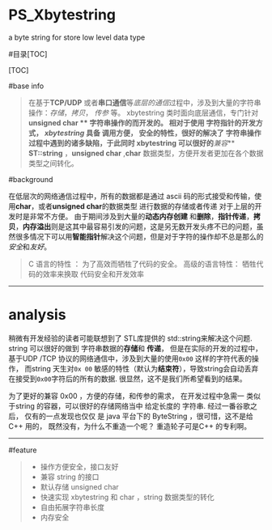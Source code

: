 # PS_Xbytestring
a byte string for store low level data type 

#目录[TOC]

[TOC]

#base info 

>在基于**TCP/UDP** 或者**串口通信**等*底层的通信*过程中，涉及到大量的字符串操作：*存储*，*拷贝*， *传参* 等。  xbytestring 类时面向底层通信，专门针对 **unsigned char ** 字符串操作的而开发的。 相对于使用 字符指针的开发方式， ***xbytestring*** 具备 **调用方便**， **安全**的特性，很好的解决了 字符串操作过程中遇到的诸多缺陷，于此同时 xbytestring 可以很好的***兼容*** **ST::string** ，**unsigned char**  ,**char**  数据类型，方便开发者更加在各个数据类型之间转化。 

#background 

在低层次的网络通信过程中，所有的数据都是通过 ascii 码的形式接受和传输，使用**char**，或者**unsigned char**的数据类型 进行数据的存储或者传递 对于上层的开发时是非常不方便。 由于期间涉及到大量的**动态内存创建** 和**删除**，**指针传递**，**拷贝**，**内存溢出**则是这其中最容易引发的问题，这是另无数开发头疼不已的问题，虽然很多情况下可以用**智能指针**解决这个问题，但是对于字符的操作却不总是那么的*安全*和*友好*。 

>C 语言的特性    ： 为了高效而牺牲了代码的安全。
> 高级的语言特性：  牺牲代码的效率来换取 代码安全和开发效率

------------------------------------------ 
# analysis 

稍微有开发经验的读者可能联想到了 STL库提供的 std::string来解决这个问题. string 可以很好的做到 字符串数据的**存储**和 **传递**， 但是在实际的开发的过程中，基于UDP /TCP 协议的网络通信中，涉及到大量的使用`0x00` 这样的字符代表的操作， 而string 天生对`0x 00` 敏感的特性（默认为**结束符**），导致string会自动丢弃在接受到`0x00`字符后的所有的数据.
很显然，这不是我们所希望看到的结果。 

为了更好的兼容 0x00 ，方便的存储，和传参的需求， 在开发过程中急需一 类似于string 的容器，可以很好的存储网络当中 给定长度的 字符串.
经过一番谷歌之后， 仅有的一点发现也仅仅 是 java 平台下的 ByteString ，很可惜，这不是给C++ 用的， 既然没有，为什么不重造一个呢？ 重造轮子可是C++ 的专利啊。 

-------------------------------------
#feature 

>- 操作方便安全，接口友好
>- 兼容 string 的接口
>- 默认存储 unsigned char 
>- 快速实现 xbytestring 和 char ，string 数据类型的转化
>- 自由拓展字符串长度
>- 内存安全

